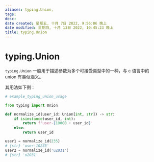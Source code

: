 ```yaml
---
aliases: typing.Union,
tags: 
desc: 
date created: 星期五, 十月 7日 2022, 9:56:06 晚上
date modified: 星期四, 十月 13日 2022, 10:45:23 晚上
title: typing.Union
---
```


# typing.Union

`typing.Union` 一般用于描述参数为多个可接受类型中的一种，与 c 语言中的 union 有类似涵义。

其用法如下例：

```Python
# example_typing_union_usage

from typing import Union

def normalize_id(user_id: Union[int, str]) -> str:
	if isinstance(user_id, int):
		return f'user-{10000 + user_id}'
	else:
		return user_id

user1 = normalize_id(235)
# {str} 'user-10235'
user2 = normalize_id('u2031')
# {str} 'u2031'
```
